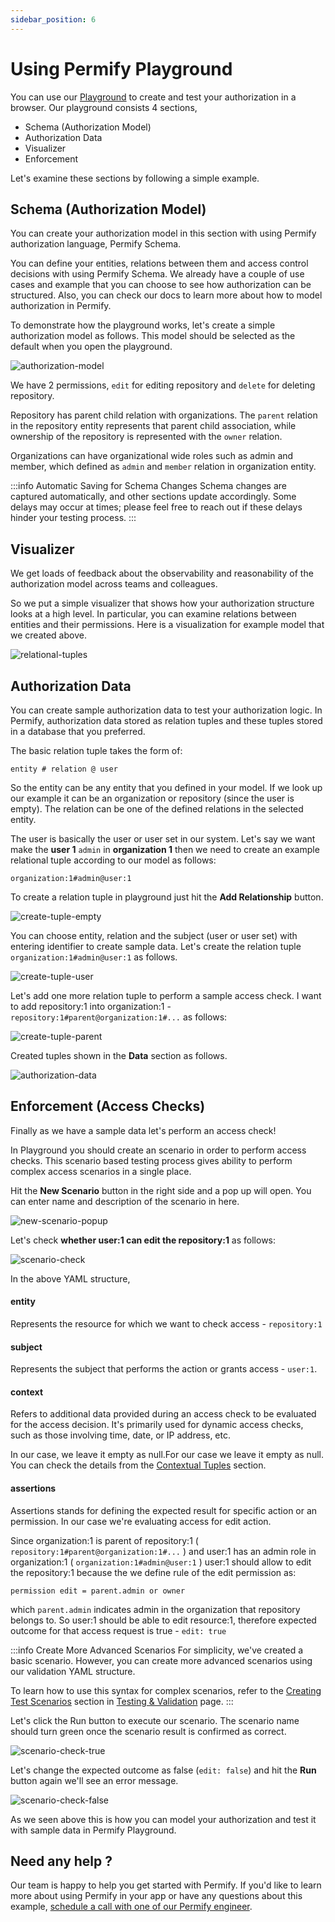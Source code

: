 ```yaml
---
sidebar_position: 6
---
```


# Using Permify Playground

You can use our [Playground] to create and test your authorization in a browser. Our playground consists 4 sections,

- Schema (Authorization Model) 
- Authorization Data
- Visualizer 
- Enforcement

Let's examine these sections by following a simple example.

[Playground]: https://play.permify.co/

## Schema (Authorization Model)

You can create your authorization model in this section with using Permify authorization language, Permify Schema. 

You can define your entities, relations between them and access control decisions with using Permify Schema. We already have a couple of use cases and example that you can choose to see how authorization can be structured. Also, you can check our docs to learn more about how to model authorization in Permify.

To demonstrate how the playground works, let's create a simple authorization model as follows. This model should be selected as the default when you open the playground.

![authorization-model](https://github.com/Permify/permify/assets/34595361/9da0957c-a6ee-4dd7-81ff-693a98b3d4d1)

We have 2 permissions, `edit` for editing repository and `delete` for deleting repository. 

Repository has parent child relation with organizations. The `parent` relation in the repository entity represents that parent child association, while ownership of the repository is represented with the `owner` relation.

Organizations can have organizational wide roles such as admin and member, which defined as `admin` and `member` relation in organization entity.

:::info Automatic Saving for Schema Changes
Schema changes are captured automatically, and other sections update accordingly. Some delays may occur at times; please feel free to reach out if these delays hinder your testing process.
:::

## Visualizer

We get loads of feedback about the observability and reasonability of the authorization model across teams and colleagues. 

So we put a simple visualizer that shows how your authorization structure looks at a high level. In particular, you can examine relations between entities and their permissions. Here is a visualization for example model that we created above.

![relational-tuples](https://github.com/Permify/permify/assets/39353278/a80a39b3-5139-4f13-9395-bdf1f9296c49)

## Authorization Data

You can create sample authorization data to test your authorization logic. In Permify, authorization data stored as relation tuples and these tuples stored in a database that you preferred. 

The basic relation tuple takes the form of:

`‍entity # relation @ user`

So the entity can be any entity that you defined in your model. If we look up our example it can be an organization or repository (since the user is empty). The relation can be one of the defined relations in the selected entity. 

The user is basically the user or user set in our system. Let's say we want make the **user 1** `admin` in **organization 1** then we need to create an example relational tuple according to our model as follows:

`‍organization:1#admin@user:1`

To create a relation tuple in playground just hit the **Add Relationship** button.

![create-tuple-empty](https://github.com/Permify/permify/assets/34595361/33b85fe7-25e2-400d-8055-94d305023d8c)

You can choose entity, relation and the subject (user or user set) with entering identifier to create sample data. Let's create the relation tuple `‍organization:1#admin@user:1` as follows.

![create-tuple-user](https://github.com/Permify/permify/assets/34595361/016d6f9e-955a-4c39-ab55-21a9fd6dffd9)

Let's add one more relation tuple to perform a sample access check. I want to add repository:1 into organization:1 - `‍repository:1#parent@organization:1#...` as follows:

![create-tuple-parent](https://github.com/Permify/permify/assets/34595361/42daf251-818a-4bd2-8790-1c8656cd497f)

Created tuples shown in the **Data** section as follows.

![authorization-data](https://github.com/Permify/permify/assets/34595361/ccc25da1-5212-425d-b604-6a31a8f9555f)

## Enforcement (Access Checks)

Finally as we have a sample data let's perform an access check!

In Playground you should create an scenario in order to perform access checks. This scenario based testing process gives ability to perform complex access scenarios in a single place.

Hit the **New Scenario** button in the right side and a pop up will open. You can enter name and description of the scenario in here.

![new-scenario-popup](https://github.com/Permify/permify/assets/34595361/c9c50da5-e3d8-4bc2-9599-985092006358)

<!-- Lets check editing access of the repository,After creating a new scenario it will shown as follows:

![empty-scenario](https://github.com/Permify/permify/assets/34595361/cf137f9c-a96a-47d2-9bf2-4e47054c2131) -->

Let's check **whether user:1 can edit the repository:1** as follows:

![scenario-check](https://github.com/Permify/permify/assets/34595361/0168f013-45a0-49fe-8164-3f5f5311f15c)

In the above YAML structure,

#### entity
Represents the resource for which we want to check access - `repository:1` 

#### subject
Represents the subject that performs the action or grants access - `user:1`.

#### context 
Refers to additional data provided during an access check to be evaluated for the access decision. It's primarily used for dynamic access checks, such as those involving time, date, or IP address, etc. 

In our case, we leave it empty as null.For our case we leave it empty as null. You can check the details from the [Contextual Tuples](./reference/contextual-tuples.md) section.

#### assertions

Assertions stands for defining the expected result for specific action or an permission. In our case we're evaluating access for edit action.

Since organization:1 is parent of repository:1 ( `‍repository:1#parent@organization:1#...` ) and user:1 has an admin role in organization:1 ( `‍organization:1#admin@user:1` ) user:1 should allow to edit the repository:1 because the we define rule of the edit permission as:

`‍permission edit = parent.admin or owner`

which `‍parent.admin`‍ indicates admin in the organization that repository belongs to. So user:1 should be able to edit resource:1, therefore expected outcome for that access request is true - `edit: true`

:::info Create More Advanced Scenarios
For simplicity, we've created a basic scenario. However, you can create more advanced scenarios using our validation YAML structure.

To learn how to use this syntax for complex scenarios, refer to the [Creating Test Scenarios](../getting-started/testing#creating-test-scenarios) section in [Testing & Validation](./getting-started/testing.md) page.
:::

Let's click the Run button to execute our scenario. The scenario name should turn green once the scenario result is confirmed as correct.

![scenario-check-true](https://github.com/Permify/permify/assets/34595361/208e1761-f202-449d-a9e0-498ab0d4ce6d)

Let's change the expected outcome as false (`edit: false`) and hit the **Run** button again we'll see an error message.

![scenario-check-false](https://github.com/Permify/permify-validate-action/assets/34595361/28a206ca-f7cb-42a8-a8c4-a18376ebf8f3)

As we seen above this is how you can model your authorization and test it with sample data in Permify Playground. 

## Need any help ?

Our team is happy to help you get started with Permify. If you'd like to learn more about using Permify in your app or have any questions about this example, [schedule a call with one of our Permify engineer](https://meetings-eu1.hubspot.com/ege-aytin/call-with-an-expert).

